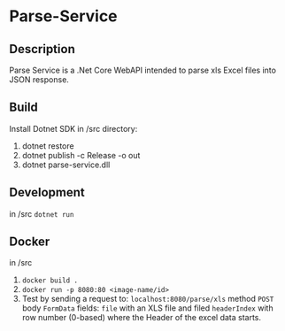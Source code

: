 # Parse-Service

## Description

Parse Service is a .Net Core WebAPI intended to parse xls Excel files into JSON response.

## Build

Install Dotnet SDK
in /src directory:

1. dotnet restore
2. dotnet publish -c Release -o out
3. dotnet parse-service.dll

## Development

in /src `dotnet run`

## Docker

in /src

1. `docker build .`
2. `docker run -p 8080:80 <image-name/id>`
3. Test by sending a request to: `localhost:8080/parse/xls` method `POST` body `FormData` fields: `file` with an XLS file and filed `headerIndex` with row number (0-based) where the Header of the excel data starts.
